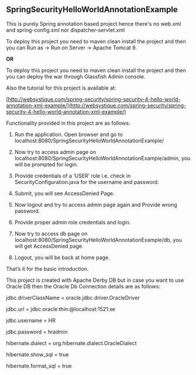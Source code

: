 ## SpringSecurityHelloWorldAnnotationExample

This is purely Spring annotation based project hence there's no web.xml and spring-config.xml 
nor dispatcher-servlet.xml

To deploy this project you need to maven clean install the project and
 then you can Run as -> Run on Server -> Apache Tomcat 9.
 
 <b>OR</b>
 
To deploy this project you need to maven clean install the project and
 then you can deploy the war through Glassfish Admin console.
 
 Also the tutorial for this project is available at:
 
[http://websystique.com/spring-security/spring-security-4-hello-world-annotation-xml-example/](http://websystique.com/spring-security/spring-security-4-hello-world-annotation-xml-example/)

Functionality provided in this project are as follows:


1. Run the application. Open browser and go to localhost:8080/SpringSecurityHelloWorldAnnotationExample/

2. Now try to access admin page on localhost:8080/SpringSecurityHelloWorldAnnotationExample/admin, you will be prompted for login.

3. Provide credentials of a ‘USER’ role i.e. check in SecurityConfiguration.java for the username and password.

4. Submit, you will see AccessDenied Page.

5. Now logout and try to access admin page again and Provide wrong password.

6. Provide proper admin role credentials and login.

7. Now try to access db page on localhost:8080/SpringSecurityHelloWorldAnnotationExample/db, you will get AccessDenied page.

8. Logout, you will be back at home page.

That’s it for the basic introduction.

This project is created with Apache Derby DB but in case you want to use Oracle DB then the Oracle Db Connection details are as follows:

jdbc.driverClassName = oracle.jdbc.driver.OracleDriver

jdbc.url = jdbc:oracle:thin:@localhost:1521:xe

jdbc.username = HR

jdbc.password = hradmin

hibernate.dialect = org.hibernate.dialect.OracleDialect

hibernate.show_sql = true

hibernate.format_sql = true

